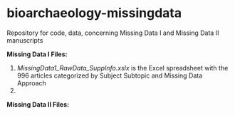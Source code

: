 # bioarchaeology-missingdata
Repository for code, data, concerning Missing Data I and Missing Data II manuscripts

**Missing Data I Files:**<br>
1) *MissingData1_RawData_SuppInfo.xslx* is the Excel spreadsheet with the 996 articles categorized by Subject Subtopic and Missing Data Approach<br>
2) <br>

**Missing Data II Files:**<br>

